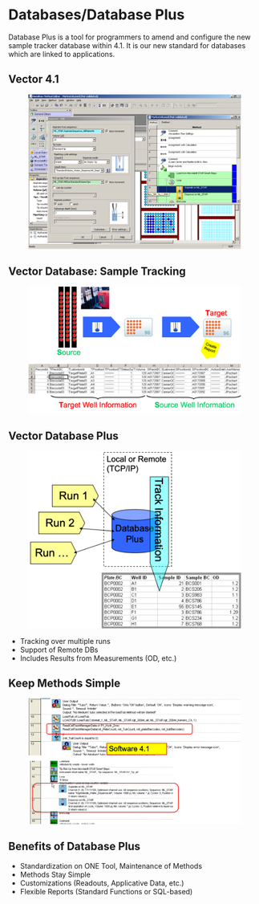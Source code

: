 # Databases/Database Plus

Database Plus is a tool for programmers to amend and configure the new sample tracker database within 4.1. It is our new standard for databases which are linked to applications.

## Vector 4.1

<figure><img src="../../../.gitbook/assets/image (69) (1).png" alt="" width="563"><figcaption></figcaption></figure>

## Vector Database: Sample Tracking



<figure><img src="../../../.gitbook/assets/image (2) (1) (1) (1) (1) (1) (1) (1).png" alt=""><figcaption></figcaption></figure>

## Vector Database Plus

<figure><img src="../../../.gitbook/assets/image (3) (1) (1) (1) (1) (1) (1) (1).png" alt=""><figcaption></figcaption></figure>

* Tracking over multiple runs&#x20;
* Support of Remote DBs&#x20;
* Includes Results from Measurements (OD, etc.)

## Keep Methods Simple

<figure><img src="../../../.gitbook/assets/image (4) (1) (1) (1) (1) (1) (1) (1).png" alt=""><figcaption></figcaption></figure>

## Benefits of Database Plus

* Standardization on ONE Tool, Maintenance of Methods&#x20;
* Methods Stay Simple&#x20;
* Customizations (Readouts, Applicative Data, etc.)&#x20;
* Flexible Reports (Standard Functions or SQL-based)
